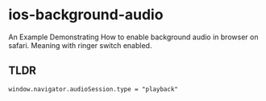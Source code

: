 # ios-background-audio

An Example Demonstrating How to enable background audio in browser on safari.
Meaning with ringer switch enabled.

## TLDR
  `window.navigator.audioSession.type = "playback"`
